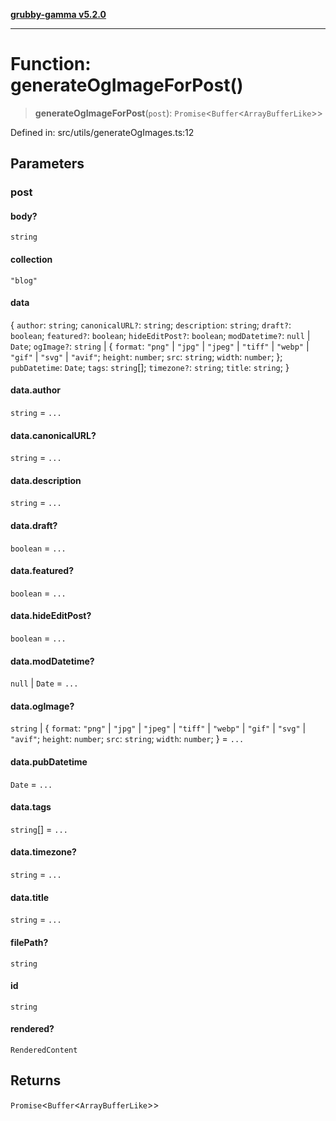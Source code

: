 [**grubby-gamma v5.2.0**](../../../README.md)

***

# Function: generateOgImageForPost()

> **generateOgImageForPost**(`post`): `Promise`\<`Buffer`\<`ArrayBufferLike`\>\>

Defined in: src/utils/generateOgImages.ts:12

## Parameters

### post

#### body?

`string`

#### collection

`"blog"`

#### data

\{ `author`: `string`; `canonicalURL?`: `string`; `description`: `string`; `draft?`: `boolean`; `featured?`: `boolean`; `hideEditPost?`: `boolean`; `modDatetime?`: `null` \| `Date`; `ogImage?`: `string` \| \{ `format`: `"png"` \| `"jpg"` \| `"jpeg"` \| `"tiff"` \| `"webp"` \| `"gif"` \| `"svg"` \| `"avif"`; `height`: `number`; `src`: `string`; `width`: `number`; \}; `pubDatetime`: `Date`; `tags`: `string`[]; `timezone?`: `string`; `title`: `string`; \}

#### data.author

`string` = `...`

#### data.canonicalURL?

`string` = `...`

#### data.description

`string` = `...`

#### data.draft?

`boolean` = `...`

#### data.featured?

`boolean` = `...`

#### data.hideEditPost?

`boolean` = `...`

#### data.modDatetime?

`null` \| `Date` = `...`

#### data.ogImage?

`string` \| \{ `format`: `"png"` \| `"jpg"` \| `"jpeg"` \| `"tiff"` \| `"webp"` \| `"gif"` \| `"svg"` \| `"avif"`; `height`: `number`; `src`: `string`; `width`: `number`; \} = `...`

#### data.pubDatetime

`Date` = `...`

#### data.tags

`string`[] = `...`

#### data.timezone?

`string` = `...`

#### data.title

`string` = `...`

#### filePath?

`string`

#### id

`string`

#### rendered?

`RenderedContent`

## Returns

`Promise`\<`Buffer`\<`ArrayBufferLike`\>\>
